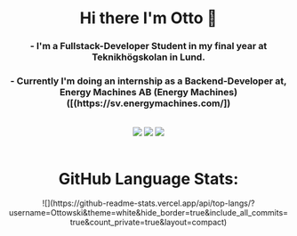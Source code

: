 <h1 align="center">Hi there I'm Otto 👋</h1>

<h3 align="center">- I'm a Fullstack-Developer Student in my final year at Teknikhögskolan in Lund.</h3>

<h3 align="center">- Currently I'm doing an internship as a Backend-Developer at,  Energy Machines AB (Energy Machines) ([(https://sv.energymachines.com/])</h3>

<br>
<div align="center">
<a href="mailto:otto.arvidsson94@gmail.com"><img src="https://img.shields.io/badge/Gmail-D14836?style=for-the-badge&logo=gmail&logoColor=white"/></a>
<a href="https://www.linkedin.com/in/otto-arvidsson-1b87b2160/"/><img src="https://img.shields.io/badge/LinkedIn-0077B5?style=for-the-badge&logo=linkedin&logoColor=white"/></a>
<a href="https://fb.com/otto.arvidsson"><img src=https://img.shields.io/badge/Facebook-1877F2?style=for-the-badge&logo=facebook&logoColor=white/></a>
</div>
<br/>
 
<div align="center">

<h1 align="center"> GitHub Language Stats: </h1>
![](https://github-readme-stats.vercel.app/api/top-langs/?username=Ottowski&theme=white&hide_border=true&include_all_commits=true&count_private=true&layout=compact)

</div>
 

<!--
**Ottowski/Ottowski** is a ✨ _special_ ✨ repository because its `README.md` (this file) appears on your GitHub profile.

Here are some ideas to get you started:

- 🔭 I’m currently working on ...
- 🌱 I’m currently learning ...
- 👯 I’m looking to collaborate on ...
- 🤔 I’m looking for help with ...
- 💬 Ask me about ...
- 📫 How to reach me: ...
- 😄 Pronouns: ...
- ⚡ Fun fact: ...
-->
